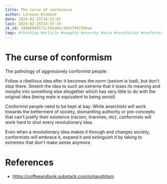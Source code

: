 ```yaml
---
title: The curse of conformism
author: Lorenzo Drumond
date: 2024-02-25T14:53:02
last: 2024-02-25T14:57:19
zk_id: 59896988171c343a6ec3d437941594aa
tags: #thinking #article #naughty #anarchy #wise #revolution #conformism #woke #curse #free #justice #chomsky #noam #authority #philosophy #fair
---
```



# The curse of conformism
The pathology of aggressively conformist people:

  Follow a ribellious idea after it becomes the norm (sexism is bad), but don't stop there. Stretch the idea to such an extreme that it loses its meaning and morphs into something else altogether which has very little to do with the original idea (being male is equivalent to being sexist)

Conformist people need to be kept at bay. While anarchists will work towards the betterment of society, dismantling authority or pre-concepts that can't justify their existence (racism, tirannies, etc), conformists will work hard to shut every revolutionary idea.

Even when a revolutionary idea makes it through and changes society, conformists will embrace it, expand it and extinguish it by taking to extremes that don't make sense anymore.

# References
- https://coffeeandjunk.substack.com/p/naughtism
